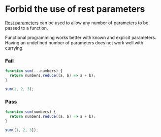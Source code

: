 # Forbid the use of rest parameters

[Rest parameters](https://developer.mozilla.org/en-US/docs/Web/JavaScript/Reference/Functions/rest_parameters) can be used to allow any number of parameters to be passed to a function.

Functional programming works better with known and explicit parameters. Having an undefined number of parameters does not work well with currying.

### Fail

```js
function sum(...numbers) {
  return numbers.reduce((a, b) => a + b);
}

sum(1, 2, 3);
```

### Pass

```js
function sum(numbers) {
  return numbers.reduce((a, b) => a + b);
}

sum([1, 2, 3]);
```
